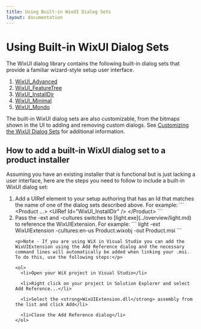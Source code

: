 ```yaml
---
title: Using Built-in WixUI Dialog Sets
layout: documentation
---
```


# Using Built-in WixUI Dialog Sets

The WixUI dialog library contains the following built-in dialog sets that provide a familiar wizard-style setup user interface.

1. [WixUI_Advanced](dialog_reference/wixui_advanced.md)
1. [WixUI_FeatureTree](dialog_reference/wixui_featuretree.md)
1. [WixUI_InstallDir](dialog_reference/wixui_installdir.md)
1. [WixUI_Minimal](dialog_reference/wixui_minimal.md)
1. [WixUI_Mondo](dialog_reference/wixui_mondo.md)

The built-in WixUI dialog sets are also customizable, from the bitmaps shown in the UI to adding and removing custom dialogs. See [Customizing the WixUI Dialog Sets](wixui_customizations.md) for additional information.

## How to add a built-in WixUI dialog set to a product installer

Assuming you have an existing installer that is functional but is just lacking a user interface, here are the steps you need to follow to include a built-in WixUI dialog set:

<ol>
  <li>Add a UIRef element to your setup authoring that has an Id that matches the name of one of the dialog sets described above. For example:
    ```
&lt;Product ...&gt;
&lt;UIRef Id="WixUI_InstallDir" /&gt;
&lt;/Product&gt;
```
  </li>

  <li>Pass the -ext and -cultures switches to [light.exe](../overview/light.md) to reference the WixUIExtension. For example:
    ```
light -ext WixUIExtension -cultures:en-us Product.wixobj -out Product.msi
```

    <p>Note - If you are using WiX in Visual Studio you can add the WixUIExtension using the Add Reference dialog and the necessary command lines will automatically be added when linking your .msi. To do this, use the following steps:</p>

    <ol>
      <li>Open your WiX project in Visual Studio</li>

      <li>Right click on your project in Solution Explorer and select Add Reference...</li>

      <li>Select the <strong>WixUIExtension.dll</strong> assembly from the list and click Add</li>

      <li>Close the Add Reference dialog</li>
    </ol>
  </li>
</ol>
